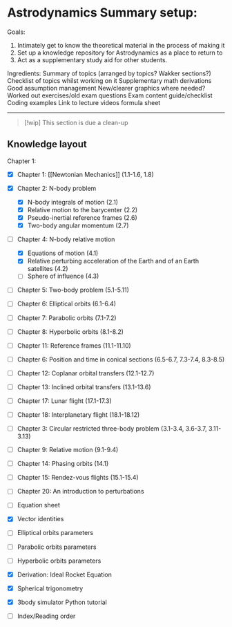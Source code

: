 # Astrodynamics Summary setup:
Goals:
1. Intimately get to know the theoretical material in the process of making it
2. Set up a knowledge repository for Astrodynamics as a place to return to
3. Act as a supplementary study aid for other students.

Ingredients:
Summary of topics (arranged by topics? Wakker sections?)
Checklist of topics whilst working on it
Supplementary math derivations
Good assumption management
New/clearer graphics where needed?
Worked out exercises/old exam questions
Exam content guide/checklist
Coding examples
Link to lecture videos
formula sheet

<!-- This is a comment -->

___

> [!wip]  This section is due a clean-up

## Knowledge layout
Chapter 1: 
- [x] Chapter 1: [[Newtonian Mechanics]] (1.1-1.6, 1.8)
- [x] Chapter 2: N-body problem
	- [x] N-body integrals of motion (2.1)
	- [x] Relative motion to the barycenter (2.2)
	- [x] Pseudo-inertial reference frames (2.6)
	- [x] Two-body angular momentum (2.7)
- [ ] Chapter 4: N-body relative motion
	- [x] Equations of motion (4.1)
	- [x] Relative perturbing acceleration of the Earth and of an Earth satellites (4.2)
	- [ ] Sphere of influence (4.3)
- [ ] Chapter 5: Two-body problem (5.1-5.11)
- [ ] Chapter 6: Elliptical orbits (6.1-6.4)
- [ ] Chapter 7: Parabolic orbits (7.1-7.2)
- [ ] Chapter 8: Hyperbolic orbits (8.1-8.2)
- [ ] Chapter 11: Reference frames (11.1-11.10)
- [ ] Chapter 6: Position and time in conical sections (6.5-6.7, 7.3-7.4, 8.3-8.5)
- [ ] Chapter 12: Coplanar orbital transfers (12.1-12.7)
- [ ] Chapter 13: Inclined orbital transfers (13.1-13.6)
- [ ] Chapter 17: Lunar flight (17.1-17.3)
- [ ] Chapter 18: Interplanetary flight (18.1-18.12)
- [ ] Chapter 3: Circular restricted three-body problem (3.1-3.4, 3.6-3.7, 3.11-3.13)
- [ ] Chapter 9: Relative motion (9.1-9.4)
- [ ] Chapter 14: Phasing orbits (14.1)
- [ ] Chapter 15: Rendez-vous flights (15.1-15.4)
- [ ] Chapter 20: An introduction to perturbations

- [ ] Equation sheet
- [x] Vector identities
- [ ] Elliptical orbits parameters
- [ ] Parabolic orbits parameters
- [ ] Hyperbolic orbits parameters
- [x] Derivation: Ideal Rocket Equation
- [x] Spherical trigonometry
- [x] 3body simulator Python tutorial
- [ ] Index/Reading order